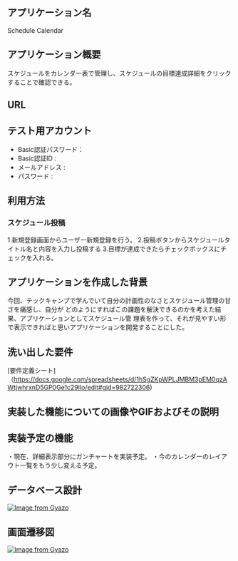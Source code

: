  ## アプリケーション名 
Schedule Calendar

## アプリケーション概要
スケジュールをカレンダー表で管理し、スケジュールの目標達成詳細をクリックすることで確認できる。

## URL


## テスト用アカウント
- Basic認証パスワード：
- Basic認証ID :
- メールアドレス :
- パスワード :

## 利用方法
### スケジュール投稿
 1.新規登録画面からユーザー新規登録を行う。
 2.投稿ボタンからスケジュールタイトル名と内容を入力し投稿する
 3.目標が達成できたらチェックボックスにチェックを入れる。

 ## アプリケーションを作成した背景
 今回、テックキャンプで学んでいて自分の計画性のなさとスケジュール管理の甘さを痛感し、自分が
 どのようにすればこの課題を解決できるのかを考えた結果、アプリケーションとしてスケジュール管
 理表を作って、それが見やすい形で表示できればと思いアプリケーションを開発することにした。

## 洗い出した要件
[要件定義シート]（https://docs.google.com/spreadsheets/d/1hSgZKpWPLJMBM3pEM0qzAWtjwhrxnD5GP0Ge1c29lIo/edit#gid=982722306)

## 実装した機能についての画像やGIFおよびその説明


## 実装予定の機能
・現在、詳細表示部分にガンチャートを実装予定。
・今のカレンダーのレイアウト一覧をもう少し変える予定。


## データベース設計
 [![Image from Gyazo](https://i.gyazo.com/7044c46502d00e3ba20cfb38826f409e.png)](https://gyazo.com/7044c46502d00e3ba20cfb38826f409e)


## 画面遷移図
[![Image from Gyazo](https://i.gyazo.com/2f7b2ad1e21f7f3bb12e8a4736a63fb4.png)](https://gyazo.com/2f7b2ad1e21f7f3bb12e8a4736a63fb4)